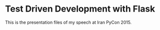 Test Driven Development with Flask
==================================

This is the presentation files of my speech at Iran PyCon 2015.
